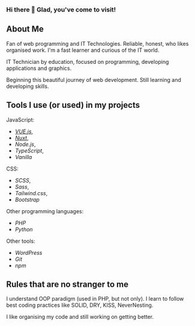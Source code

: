### Hi there 👋 Glad, you've come to visit!

## About Me

Fan of web programming and IT Technologies. Reliable, honest, who likes organised work. I'm a fast learner and curious of the IT world. 

IT Technician by education, focused on programming, developing applications and graphics.

Beginning this beautiful journey of web development. Still learning and developing skills.



## Tools I use (or used) in my projects

JavaScript:

- *[VUE.js](https://vue.js)*,
- *[Nuxt](https://nuxt.com)*,
- *Node.js*,
- *TypeScript*,
- *Vanilla*

CSS:

- *SCSS*,
- *Sass*,
- *Tailwind.css*,
- *Bootstrap*

Other programming languages:

- *PHP*
- *Python*

Other tools:

- *WordPress*
- *Git*
- *npm*

## Rules that are no stranger to me

I understand OOP paradigm (used in PHP, but not only). I learn to follow best coding practices like SOLID, DRY, KISS, NeverNesting.

I like organising my code and still working on getting better.


<!--
**TymoteuszNachtman/TymoteuszNachtman** is a ✨ _special_ ✨ repository because its `README.md` (this file) appears on your GitHub profile.

Here are some ideas to get you started:

- 🔭 I’m currently working on ...
- 🌱 I’m currently learning ...
- 👯 I’m looking to collaborate on ...
- 🤔 I’m looking for help with ...
- 💬 Ask me about ...
- 📫 How to reach me: ...
- 😄 Pronouns: ...
- ⚡ Fun fact: ...
-->
